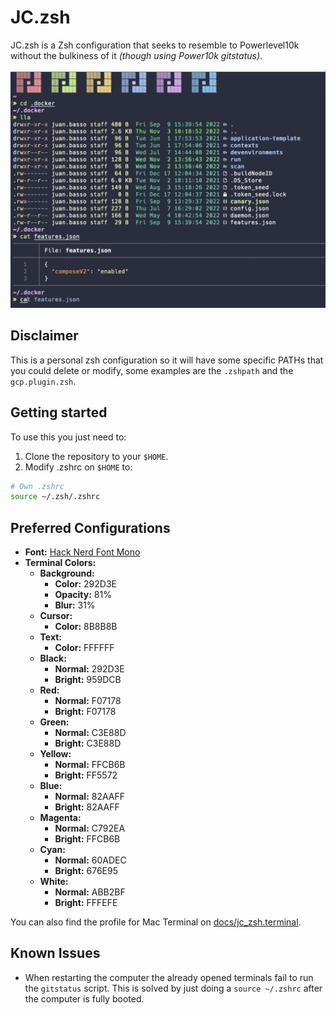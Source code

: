# JC.zsh

JC.zsh is a Zsh configuration that seeks to resemble to Powerlevel10k without the bulkiness of it _(though using Power10k gitstatus)_.

![JC.zsh example](docs/terminal_example.png)

## Disclaimer 
This is a personal zsh configuration so it will have some specific PATHs that you could delete or modify, some examples are the `.zshpath` and the `gcp.plugin.zsh`.

## Getting started
To use this you just need to: 
1. Clone the repository to your `$HOME`.
2. Modify .zshrc on `$HOME` to:
```bash
# Own .zshrc
source ~/.zsh/.zshrc
```

## Preferred Configurations
* **Font:** [Hack Nerd Font Mono](https://github.com/ryanoasis/nerd-fonts)
* **Terminal Colors:**
  * **Background:**
    * **Color:** 292D3E
    * **Opacity:** 81%
    * **Blur:** 31%
  * **Cursor:**
    * **Color:** 8B8B8B
  * **Text:**
    * **Color:** FFFFFF
  * **Black:**
    * **Normal:** 292D3E
    * **Bright:** 959DCB
  * **Red:**
    * **Normal:** F07178
    * **Bright:** F07178
  * **Green:**
    * **Normal:** C3E88D
    * **Bright:** C3E88D
  * **Yellow:**
    * **Normal:** FFCB6B
    * **Bright:** FF5572
  * **Blue:**
    * **Normal:** 82AAFF
    * **Bright:** 82AAFF
  * **Magenta:**
    * **Normal:** C792EA
    * **Bright:** FFCB6B
  * **Cyan:**
    * **Normal:** 60ADEC
    * **Bright:** 676E95
  * **White:**
    * **Normal:** ABB2BF
    * **Bright:** FFFEFE

You can also find the profile for Mac Terminal on [docs/jc\_zsh.terminal](docs/jc_zsh.terminal).

## Known Issues
* When restarting the computer the already opened terminals fail to run the `gitstatus` script. This is solved by just doing a `source ~/.zshrc` after the computer is fully booted.
